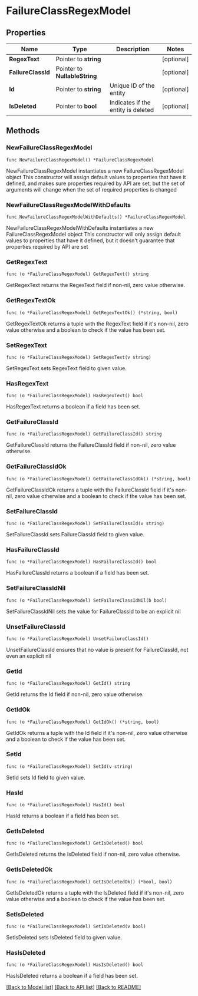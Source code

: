 # FailureClassRegexModel

## Properties

Name | Type | Description | Notes
------------ | ------------- | ------------- | -------------
**RegexText** | Pointer to **string** |  | [optional] 
**FailureClassId** | Pointer to **NullableString** |  | [optional] 
**Id** | Pointer to **string** | Unique ID of the entity | [optional] 
**IsDeleted** | Pointer to **bool** | Indicates if the entity is deleted | [optional] 

## Methods

### NewFailureClassRegexModel

`func NewFailureClassRegexModel() *FailureClassRegexModel`

NewFailureClassRegexModel instantiates a new FailureClassRegexModel object
This constructor will assign default values to properties that have it defined,
and makes sure properties required by API are set, but the set of arguments
will change when the set of required properties is changed

### NewFailureClassRegexModelWithDefaults

`func NewFailureClassRegexModelWithDefaults() *FailureClassRegexModel`

NewFailureClassRegexModelWithDefaults instantiates a new FailureClassRegexModel object
This constructor will only assign default values to properties that have it defined,
but it doesn't guarantee that properties required by API are set

### GetRegexText

`func (o *FailureClassRegexModel) GetRegexText() string`

GetRegexText returns the RegexText field if non-nil, zero value otherwise.

### GetRegexTextOk

`func (o *FailureClassRegexModel) GetRegexTextOk() (*string, bool)`

GetRegexTextOk returns a tuple with the RegexText field if it's non-nil, zero value otherwise
and a boolean to check if the value has been set.

### SetRegexText

`func (o *FailureClassRegexModel) SetRegexText(v string)`

SetRegexText sets RegexText field to given value.

### HasRegexText

`func (o *FailureClassRegexModel) HasRegexText() bool`

HasRegexText returns a boolean if a field has been set.

### GetFailureClassId

`func (o *FailureClassRegexModel) GetFailureClassId() string`

GetFailureClassId returns the FailureClassId field if non-nil, zero value otherwise.

### GetFailureClassIdOk

`func (o *FailureClassRegexModel) GetFailureClassIdOk() (*string, bool)`

GetFailureClassIdOk returns a tuple with the FailureClassId field if it's non-nil, zero value otherwise
and a boolean to check if the value has been set.

### SetFailureClassId

`func (o *FailureClassRegexModel) SetFailureClassId(v string)`

SetFailureClassId sets FailureClassId field to given value.

### HasFailureClassId

`func (o *FailureClassRegexModel) HasFailureClassId() bool`

HasFailureClassId returns a boolean if a field has been set.

### SetFailureClassIdNil

`func (o *FailureClassRegexModel) SetFailureClassIdNil(b bool)`

 SetFailureClassIdNil sets the value for FailureClassId to be an explicit nil

### UnsetFailureClassId
`func (o *FailureClassRegexModel) UnsetFailureClassId()`

UnsetFailureClassId ensures that no value is present for FailureClassId, not even an explicit nil
### GetId

`func (o *FailureClassRegexModel) GetId() string`

GetId returns the Id field if non-nil, zero value otherwise.

### GetIdOk

`func (o *FailureClassRegexModel) GetIdOk() (*string, bool)`

GetIdOk returns a tuple with the Id field if it's non-nil, zero value otherwise
and a boolean to check if the value has been set.

### SetId

`func (o *FailureClassRegexModel) SetId(v string)`

SetId sets Id field to given value.

### HasId

`func (o *FailureClassRegexModel) HasId() bool`

HasId returns a boolean if a field has been set.

### GetIsDeleted

`func (o *FailureClassRegexModel) GetIsDeleted() bool`

GetIsDeleted returns the IsDeleted field if non-nil, zero value otherwise.

### GetIsDeletedOk

`func (o *FailureClassRegexModel) GetIsDeletedOk() (*bool, bool)`

GetIsDeletedOk returns a tuple with the IsDeleted field if it's non-nil, zero value otherwise
and a boolean to check if the value has been set.

### SetIsDeleted

`func (o *FailureClassRegexModel) SetIsDeleted(v bool)`

SetIsDeleted sets IsDeleted field to given value.

### HasIsDeleted

`func (o *FailureClassRegexModel) HasIsDeleted() bool`

HasIsDeleted returns a boolean if a field has been set.


[[Back to Model list]](../README.md#documentation-for-models) [[Back to API list]](../README.md#documentation-for-api-endpoints) [[Back to README]](../README.md)


